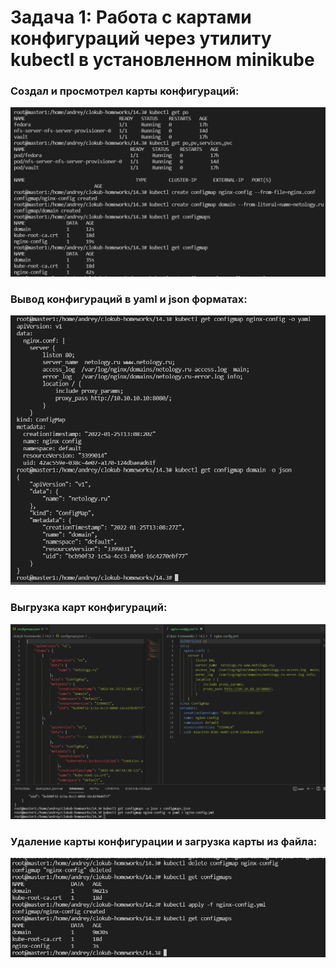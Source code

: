 # Задача 1: Работа с картами конфигураций через утилиту kubectl в установленном minikube

### Создал и просмотрел карты конфигураций:

![alt text](https://github.com/kiselev-it/devops/blob/main/task_14.3/png/1.PNG?raw=true)

### Вывод конфигураций в yaml и json форматах:

![alt text](https://github.com/kiselev-it/devops/blob/main/task_14.3/png/2.PNG?raw=true)

### Выгрузка карт конфигураций:

![alt text](https://github.com/kiselev-it/devops/blob/main/task_14.3/png/3.PNG?raw=true)

### Удаление карты конфигурации и загрузка карты из файла:

![alt text](https://github.com/kiselev-it/devops/blob/main/task_14.3/png/4.PNG?raw=true)
